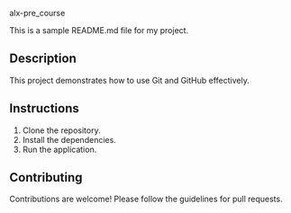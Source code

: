  alx-pre_course

This is a sample README.md file for my project.

## Description

This project demonstrates how to use Git and GitHub effectively.

## Instructions

1. Clone the repository.
2. Install the dependencies.
3. Run the application.

## Contributing

Contributions are welcome! Please follow the guidelines for pull requests.

